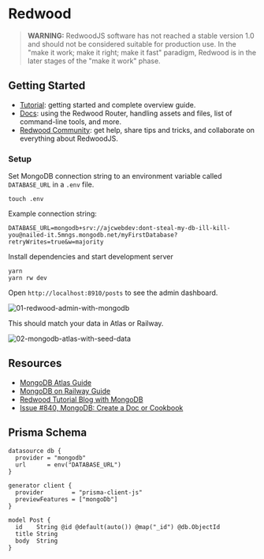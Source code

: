 # Redwood

> **WARNING:** RedwoodJS software has not reached a stable version 1.0 and should not be considered suitable for production use. In the "make it work; make it right; make it fast" paradigm, Redwood is in the later stages of the "make it work" phase.

## Getting Started
- [Tutorial](https://redwoodjs.com/tutorial/welcome-to-redwood): getting started and complete overview guide.
- [Docs](https://redwoodjs.com/docs/introduction): using the Redwood Router, handling assets and files, list of command-line tools, and more.
- [Redwood Community](https://community.redwoodjs.com): get help, share tips and tricks, and collaborate on everything about RedwoodJS.

### Setup

Set MongoDB connection string to an environment variable called `DATABASE_URL` in a `.env` file.

```terminal
touch .env
```

Example connection string:

```
DATABASE_URL=mongodb+srv://ajcwebdev:dont-steal-my-db-ill-kill-you@nailed-it.5mngs.mongodb.net/myFirstDatabase?retryWrites=true&w=majority
```

Install dependencies and start development server

```terminal
yarn
yarn rw dev
```

Open `http://localhost:8910/posts` to see the admin dashboard.

![01-redwood-admin-with-mongodb](https://dev-to-uploads.s3.amazonaws.com/uploads/articles/yxfxm54a7n17dezag4pw.png)

This should match your data in Atlas or Railway.

![02-mongodb-atlas-with-seed-data](https://dev-to-uploads.s3.amazonaws.com/uploads/articles/gf772mp6umqgrb71f5r2.png)

## Resources

* [MongoDB Atlas Guide](https://dev.to/ajcwebdev/can-i-use-mongodb-with-prisma-yet-50go)
* [MongoDB on Railway Guide](https://dev.to/ajcwebdev/query-a-mongodb-database-with-prisma-and-railway-ig8)
* [Redwood Tutorial Blog with MongoDB](https://github.com/thedavidprice/redwood-tutorial-mongo)
* [Issue #840, MongoDB: Create a Doc or Cookbook](https://github.com/redwoodjs/redwoodjs.com/issues/840)

## Prisma Schema

```prisma
datasource db {
  provider = "mongodb"
  url      = env("DATABASE_URL")
}

generator client {
  provider        = "prisma-client-js"
  previewFeatures = ["mongoDb"]
}

model Post {
  id    String @id @default(auto()) @map("_id") @db.ObjectId
  title String
  body  String
}
```
